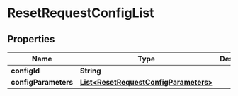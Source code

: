 
# ResetRequestConfigList

## Properties
Name | Type | Description | Notes
------------ | ------------- | ------------- | -------------
**configId** | **String** |  |  [optional]
**configParameters** | [**List&lt;ResetRequestConfigParameters&gt;**](ResetRequestConfigParameters.md) |  |  [optional]



